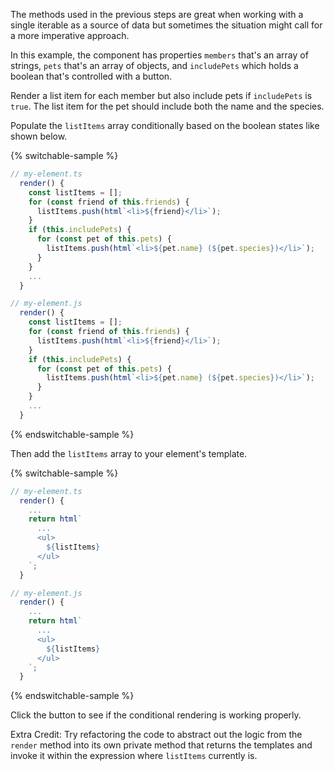 The methods used in the previous steps are great when working with a single
iterable as a source of data but sometimes the situation might call for a more
imperative approach.

In this example, the component has properties `members` that's an array
of strings, `pets` that's an array of objects, and `includePets` which holds a
boolean that's controlled with a button.

Render a list item for each member but also include pets if `includePets` is
`true`. The list item for the pet should include both the name and the species.

Populate the `listItems` array conditionally based on the boolean states
like shown below.

{% switchable-sample %}

```ts
// my-element.ts
  render() {
    const listItems = [];
    for (const friend of this.friends) {
      listItems.push(html`<li>${friend}</li>`);
    }
    if (this.includePets) {
      for (const pet of this.pets) {
        listItems.push(html`<li>${pet.name} (${pet.species})</li>`);
      }
    }
    ...
  }
```

```js
// my-element.js
  render() {
    const listItems = [];
    for (const friend of this.friends) {
      listItems.push(html`<li>${friend}</li>`);
    }
    if (this.includePets) {
      for (const pet of this.pets) {
        listItems.push(html`<li>${pet.name} (${pet.species})</li>`);
      }
    }
    ...
  }
```

{% endswitchable-sample %}

Then add the `listItems` array to your element's template.

{% switchable-sample %}

```ts
// my-element.ts
  render() {
    ...
    return html`
      ...
      <ul>
        ${listItems}
      </ul>
    `;
  }
```

```js
// my-element.js
  render() {
    ...
    return html`
      ...
      <ul>
        ${listItems}
      </ul>
    `;
  }
```

{% endswitchable-sample %}

Click the button to see if the conditional rendering is working properly.

Extra Credit: Try refactoring the code to abstract out the logic from the
`render` method into its own private method that returns the templates and
invoke it within the expression where `listItems` currently is.
